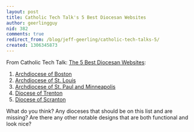 ```yaml
---
layout: post
title: Catholic Tech Talk's 5 Best Diocesan Websites
author: geerlingguy
nid: 382
comments: true
redirect_from: /blog/jeff-geerling/catholic-tech-talks-5/
created: 1306345873
---
```

<p>From Catholic Tech Talk: <a href="http://catholictechtalk.com/blog/2011/05/21/the-5-best-diocesan-websites/">The 5 Best Diocesan Websites</a>:</p><ol>
	<li><a href="http://bostoncatholic.com/">Archdiocese of Boston</a></li>
	<li><a href="http://archstl.org/">Archdiocese of St. Louis</a></li>
	<li><a href="http://www.archspm.org/">Archdiocese of St. Paul and Minneapolis</a></li>
	<li><a href="http://www.dioceseoftrenton.org/">Diocese of Trenton</a></li>
	<li><a href="http://www.dioceseofscranton.org/">Diocese of Scranton</a></li></ol><p>What do you think? Any dioceses that should be on this list and are missing? Are there any other notable designs that are both functional and look nice?</p><ol>
</ol>
